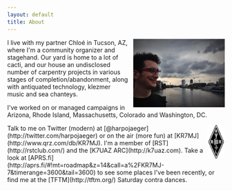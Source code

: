 ```yaml
---
layout: default
title: About
---
```

<div style="float:right;width:42%;margin-left:10px;"><img alt="Me on a hill with a radio and a dog (not my dog)." src="/assets/media/jekyll/images/about/profile-berlin.jpg" /></div>
I live with my partner Chloé in Tucson, AZ, where I'm a community organizer and stagehand.  Our yard is home to a lot of cacti, and our house an undisclosed number of carpentry projects in various stages of completion/abandonment, along with antiquated technology, klezmer music and sea chanteys.

I've worked on or managed campaigns in Arizona, Rhode Island, Massachusetts, Colorado and Washington, DC.

<div style="float:right;width:40px;clear:both;margin-left:10px;"><img alt="American Radio Relay League logo" src="/assets/media/jekyll/images/about/arrl_logo.gif" /></div>
Talk to me on Twitter (modern) at [@harpojaeger](http://twitter.com/harpojaeger) or on the air (more fun) at [KR7MJ](http://www.qrz.com/db/KR7MJ).  I'm a member of [RST](http://rstclub.com/) and the [K7UAZ ARC](http://k7uaz.com).  Take a look at [APRS.fi](http://aprs.fi/#!mt=roadmap&z=14&call=a%2FKR7MJ-7&timerange=3600&tail=3600) to see some places I've been recently, or find me at the [TFTM](http://tftm.org/) Saturday contra dances.
